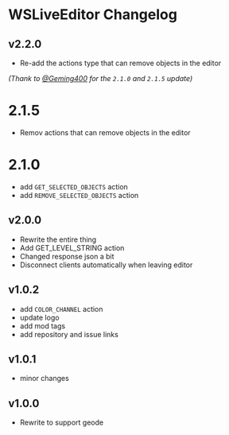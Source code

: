 # WSLiveEditor Changelog

## v2.2.0
- Re-add the actions type that can remove objects in the editor

*(Thank to [@Geming400](https://github.com/Geming400) for the `2.1.0` and `2.1.5` update)*

# 2.1.5
- Remov actions that can remove objects in the editor

# 2.1.0
- add `GET_SELECTED_OBJECTS` action
- add `REMOVE_SELECTED_OBJECTS` action

## v2.0.0
- Rewrite the entire thing
- Add GET_LEVEL_STRING action
- Changed response json a bit
- Disconnect clients automatically when leaving editor

## v1.0.2
- add `COLOR_CHANNEL` action
- update logo
- add mod tags
- add repository and issue links
## v1.0.1
- minor changes
## v1.0.0
- Rewrite to support geode